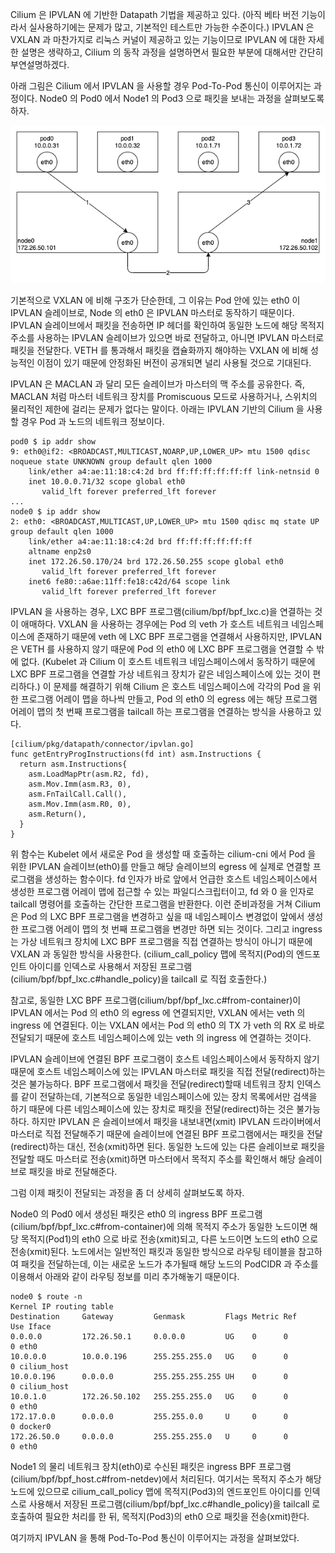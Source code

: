 Cilium 은 IPVLAN 에 기반한 Datapath 기법을 제공하고 있다.
(아직 베타 버전 기능이라서 실사용하기에는 문제가 많고, 기본적인 테스트만 가능한 수준이다.)
IPVLAN 은 VXLAN 과 마찬가지로 리눅스 커널이 제공하고 있는 기능이므로 IPVLAN 에 대한 자세한 설명은 생략하고, Cilium 의 동작 과정을 설명하면서 필요한 부분에 대해서만 간단히 부연설명하겠다.

아래 그림은 Cilium 에서 IPVLAN 을 사용할 경우 Pod-To-Pod 통신이 이루어지는 과정이다.
Node0 의 Pod0 에서 Node1 의 Pod3 으로 패킷을 보내는 과정을 살펴보도록 하자.

![cilium.vxlan](./cilium-ipvlan.png)

기본적으로 VXLAN 에 비해 구조가 단순한데, 그 이유는 Pod 안에 있는 eth0 이 IPVLAN 슬레이브로, Node 의 eth0 은 IPVLAN 마스터로 동작하기 때문이다.
IPVLAN 슬레이브에서 패킷을 전송하면 IP 헤더를 확인하여 동일한 노드에 해당 목적지 주소를 사용하는 IPVLAN 슬레이브가 있으면 바로 전달하고, 아니면 IPVLAN 마스터로 패킷을 전달한다.
VETH 를 통과해서 패킷을 캡슐화까지 해야하는 VXLAN 에 비해 성능적인 이점이 있기 때문에 안정화된 버전이 공개되면 널리 사용될 것으로 기대된다.

IPVLAN 은 MACLAN 과 달리 모든 슬레이브가 마스터의 맥 주소를 공유한다. 즉, MACLAN 처럼 마스터 네트워크 장치를 Promiscuous 모드로 사용하거나, 스위치의 물리적인 제한에 걸리는 문제가 없다는 말이다.
아래는 IPVLAN 기반의 Cilium 을 사용할 경우 Pod 과 노드의 네트워크 정보이다.

```
pod0 $ ip addr show
9: eth0@if2: <BROADCAST,MULTICAST,NOARP,UP,LOWER_UP> mtu 1500 qdisc noqueue state UNKNOWN group default qlen 1000
    link/ether a4:ae:11:18:c4:2d brd ff:ff:ff:ff:ff:ff link-netnsid 0
    inet 10.0.0.71/32 scope global eth0
       valid_lft forever preferred_lft forever
...
node0 $ ip addr show
2: eth0: <BROADCAST,MULTICAST,UP,LOWER_UP> mtu 1500 qdisc mq state UP group default qlen 1000
    link/ether a4:ae:11:18:c4:2d brd ff:ff:ff:ff:ff:ff
    altname enp2s0
    inet 172.26.50.170/24 brd 172.26.50.255 scope global eth0
       valid_lft forever preferred_lft forever
    inet6 fe80::a6ae:11ff:fe18:c42d/64 scope link
       valid_lft forever preferred_lft forever
```

IPVLAN 을 사용하는 경우, LXC BPF 프로그램(cilium/bpf/bpf_lxc.c)을 연결하는 것이 애매하다.
VXLAN 을 사용하는 경우에는 Pod 의 veth 가 호스트 네트워크 네임스페이스에 존재하기 때문에 veth 에 LXC BPF 프로그램을 연결해서 사용하지만, IPVLAN 은 VETH 를 사용하지 않기 때문에 Pod 의 eth0 에 LXC BPF 프로그램을 연결할 수 밖에 없다.
(Kubelet 과 Cilium 이 호스트 네트워크 네임스페이스에서 동작하기 때문에 LXC BPF 프로그램을 연결할 가상 네트워크 장치가 같은 네임스페이스에 있는 것이 편리하다.)
이 문제를 해결하기 위해 Cilium 은 호스트 네임스페이스에 각각의 Pod 을 위한 프로그램 어레이 맵을 하나씩 만들고, Pod 의 eth0 의 egress 에는 해당 프로그램 어레이 맵의 첫 번째 프로그램을 tailcall 하는 프로그램을 연결하는 방식을 사용하고 있다.

```
[cilium/pkg/datapath/connector/ipvlan.go]
func getEntryProgInstructions(fd int) asm.Instructions {
  return asm.Instructions{
    asm.LoadMapPtr(asm.R2, fd),
    asm.Mov.Imm(asm.R3, 0),
    asm.FnTailCall.Call(),
    asm.Mov.Imm(asm.R0, 0),
    asm.Return(),
  }
}
```

위 함수는 Kubelet 에서 새로운 Pod 을 생성할 때 호출하는 cilium-cni 에서 Pod 을 위한 IPVLAN 슬레이브(eth0)를 만들고 해당 슬레이브의 egress 에 실제로 연결할 프로그램을 생성하는 함수이다.
fd 인자가 바로 앞에서 언급한 호스트 네임스페이스에서 생성한 프로그램 어레이 맵에 접근할 수 있는 파일디스크립터이고, fd 와 0 을 인자로 tailcall 명령어를 호출하는 간단한 프로그램을 반환한다.
이런 준비과정을 거쳐 Cilium 은 Pod 의 LXC BPF 프로그램을 변경하고 싶을 때 네임스페이스 변경없이 앞에서 생성한 프로그램 어레이 맵의 첫 번째 프로그램을 변경만 하면 되는 것이다.
그리고 ingress 는 가상 네트워크 장치에 LXC BPF 프로그램을 직접 연결하는 방식이 아니기 때문에 VXLAN 과 동일한 방식을 사용한다.
(cilium_call_policy 맵에 목적지(Pod)의 엔드포인트 아이디를 인덱스로 사용해서 저장된 프로그램(cilium/bpf/bpf_lxc.c#handle_policy)을 tailcall 로 직접 호출한다.)

참고로, 동일한 LXC BPF 프로그램(cilium/bpf/bpf_lxc.c#from-container)이 IPVLAN 에서는 Pod 의 eth0 의 egress 에 연결되지만, VXLAN 에서는 veth 의 ingress 에 연결된다.
이는 VXLAN 에서는 Pod 의 eth0 의 TX 가 veth 의 RX 로 바로 전달되기 때문에 호스트 네임스페이스에 있는 veth 의 ingress 에 연결하는 것이다.

IPVLAN 슬레이브에 연결된 BPF 프로그램이 호스트 네임스페이스에서 동작하지 않기 때문에 호스트 네임스페이스에 있는 IPVLAN 마스터로 패킷을 직접 전달(redirect)하는 것은 불가능하다.
BPF 프로그램에서 패킷을 전달(redirect)할때 네트워크 장치 인덱스를 같이 전달하는데, 기본적으로 동일한 네임스페이스에 있는 장치 목록에서만 검색을 하기 때문에 다른 네임스페이스에 있는 장치로 패킷을 전달(redirect)하는 것은 불가능하다.
하지만 IPVLAN 은 슬레이브에서 패킷을 내보내면(xmit) IPVLAN 드라이버에서 마스터로 직접 전달해주기 때문에 슬레이브에 연결된 BPF 프로그램에서는 패킷을 전달(redirect)하는 대신, 전송(xmit)하면 된다.
동일한 노드에 있는 다른 슬레이브로 패킷을 전달할 때도 마스터로 전송(xmit)하면 마스터에서 목적지 주소를 확인해서 해당 슬레이브로 패킷을 바로 전달해준다.

그럼 이제 패킷이 전달되는 과정을 좀 더 상세히 살펴보도록 하자.

Node0 의 Pod0 에서 생성된 패킷은 eth0 의 ingress BPF 프로그램(cilium/bpf/bpf_lxc.c#from-container)에 의해 목적지 주소가 동일한 노드이면 해당 목적지(Pod1)의 eth0 으로 바로 전송(xmit)되고, 다른 노드이면 노드의 eth0 으로 전송(xmit)된다.
노드에서는 일반적인 패킷과 동일한 방식으로 라우팅 테이블을 참고하여 패킷을 전달하는데, 이는 새로운 노드가 추가될때 해당 노드의 PodCIDR 과 주소를 이용해서 아래와 같이 라우팅 정보를 미리 추가해놓기 때문이다.

```
node0 $ route -n
Kernel IP routing table
Destination     Gateway         Genmask         Flags Metric Ref    Use Iface
0.0.0.0         172.26.50.1     0.0.0.0         UG    0      0        0 eth0
10.0.0.0        10.0.0.196      255.255.255.0   UG    0      0        0 cilium_host
10.0.0.196      0.0.0.0         255.255.255.255 UH    0      0        0 cilium_host
10.0.1.0        172.26.50.102   255.255.255.0   UG    0      0        0 eth0
172.17.0.0      0.0.0.0         255.255.0.0     U     0      0        0 docker0
172.26.50.0     0.0.0.0         255.255.255.0   U     0      0        0 eth0
```

Node1 의 물리 네트워크 장치(eth0)로 수신된 패킷은 ingress BPF 프로그램(cilium/bpf/bpf_host.c#from-netdev)에서 처리된다.
여기서는 목적지 주소가 해당 노드에 있으므로 cilium_call_policy 맵에 목적지(Pod3)의 엔드포인트 아이디를 인덱스로 사용해서 저장된 프로그램(cilium/bpf/bpf_lxc.c#handle_policy)을 tailcall 로 호출하여 필요한 처리를 한 뒤, 목적지(Pod3)의 eth0 으로 패킷을 전송(xmit)한다.

여기까지 IPVLAN 을 통해 Pod-To-Pod 통신이 이루어지는 과정을 살펴보았다.
